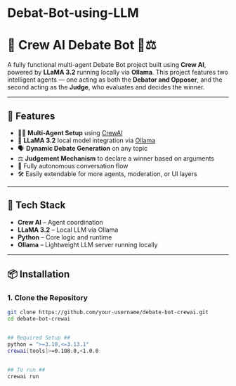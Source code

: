 # Debat-Bot-using-LLM
# 🧠 Crew AI Debate Bot 🤖⚖️

A fully functional multi-agent Debate Bot project built using **Crew AI**, powered by **LLaMA 3.2** running locally via **Ollama**. This project features two intelligent agents — one acting as both the **Debator and Opposer**, and the second acting as the **Judge**, who evaluates and decides the winner.

---

## 🚀 Features

- 🧑‍💼 **Multi-Agent Setup** using [CrewAI](https://github.com/joaomdmoura/crewAI)
- 🧠 **LLaMA 3.2** local model integration via [Ollama](https://ollama.com/)
- 🗣️ **Dynamic Debate Generation** on any topic
- ⚖️ **Judgement Mechanism** to declare a winner based on arguments
- 🔁 Fully autonomous conversation flow
- 🛠️ Easily extendable for more agents, moderation, or UI layers

---

## 🧰 Tech Stack

- **Crew AI** – Agent coordination
- **LLaMA 3.2** – Local LLM via Ollama
- **Python** – Core logic and runtime
- **Ollama** – Lightweight LLM server running locally

---

## 📦 Installation

### 1. Clone the Repository

```bash
git clone https://github.com/your-username/debate-bot-crewai.git
cd debate-bot-crewai


## Required Setup ##
python = ">=3.10,<=3.13.1"
crewai[tools]>=0.108.0,<1.0.0


## To run ##
crewai run

